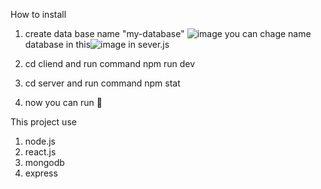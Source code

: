 How to install
  1. create data base name "my-database"
  ![image](https://github.com/PhurinGZ/webBlogDemo-live/assets/120617446/5eaa07b5-9e26-4de6-a334-f21ccc966d5d)
you can chage name database in this![image](https://github.com/PhurinGZ/webBlogDemo-live/assets/120617446/d2966129-8b2e-4b25-a184-309255458654)
 in sever.js

  3. cd cliend and run command npm run dev
  4. cd server and run command npm stat
  5. now you can run 🏃

This project use
  1. node.js
  2. react.js
  3. mongodb
  4. express
